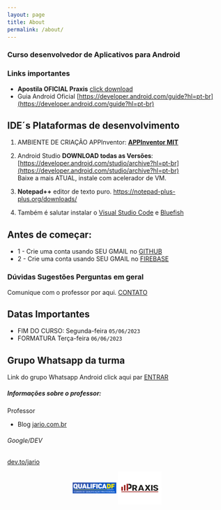 ```yaml
---
layout: page
title: About
permalink: /about/
---
```

### Curso desenvolvedor de Aplicativos para Android 

### Links importantes

* **Apostila OFICIAL Praxis** [click download](/Desenvolvedor_Aplicativo_Android_PRAXIS_2023.pdf)   
* Guia Android Oficial [https://developer.android.com/guide?hl=pt-br](https://developer.android.com/guide?hl=pt-br)

## IDE´s Plataformas de desenvolvimento

1. AMBIENTE DE CRIAÇÃO APPInventor: [**APPInventor MIT**](https://appinventor.mit.edu/)

2. Android Studio **DOWNLOAD todas as Versões**: [https://developer.android.com/studio/archive?hl=pt-br](https://developer.android.com/studio/archive?hl=pt-br)   
Baixe a mais ATUAL, instale com acelerador de VM.

3. **Notepad++** editor de texto puro. <https://notepad-plus-plus.org/downloads/>

4. Também é salutar instalar o [Visual Studio Code](https://code.visualstudio.com/download) e [Bluefish](https://bluefish.openoffice.nl/download.html) 

## Antes de começar:

* 1 - Crie uma conta usando SEU GMAIL no [GITHUB](https://github.com)
* 2 - Crie uma conta usando SEU GMAIL no [FIREBASE](https://firebase.google.com/?hl=pt)


### Dúvidas Sugestões Perguntas em geral
Comunique com o professor por aqui. [CONTATO](https://github.com/jario/jario.github.io/issues)

## Datas Importantes
* FIM DO CURSO: Segunda-feira  `05/06/2023`
* FORMATURA Terça-feira `06/06/2023`

## Grupo Whatsapp da turma
Link do grupo Whatsapp Android click aqui par [ENTRAR ](https://chat.whatsapp.com/JYr1PDcwQ1T9prsEXaAXsW)


##### Informações sobre o professor: 
Professor
* Blog [jario.com.br](https://jario.com.br)

###### Google/DEV
[dev.to/jario](https://dev.to/jario)  



<div style="display: block; text-align: center;"> 
<img class="center" src="/assets/qualificadf.png" width="100px" align="center" title="QualificaDF alt="GDF" /> <img class="center" src="/assets/thumb-social.jpg" width="100px" align="center" title="PRAXIS EDUCAÇÃO" alt="praxis" />  
</div> 
